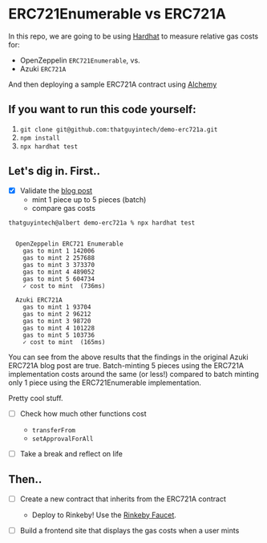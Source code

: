 # ERC721Enumerable vs ERC721A 

In this repo, we are going to be using [Hardhat](https://hardhat.org/) to measure
relative gas costs for:

* OpenZeppelin `ERC721Enumerable`, vs.
* Azuki `ERC721A`

And then deploying a sample ERC721A contract using [Alchemy](https://www.alchemy.com/)

## If you want to run this code yourself:

1. `git clone git@github.com:thatguyintech/demo-erc721a.git`
2. `npm install`
3. `npx hardhat test`

## Let's dig in. First..

- [x] Validate the [blog post](https://www.azuki.com/erc721a)
    - mint 1 piece up to 5 pieces (batch)
    - compare gas costs

```
thatguyintech@albert demo-erc721a % npx hardhat test


  OpenZeppelin ERC721 Enumerable
    gas to mint 1 142006
    gas to mint 2 257688
    gas to mint 3 373370
    gas to mint 4 489052
    gas to mint 5 604734
    ✓ cost to mint  (736ms)

  Azuki ERC721A
    gas to mint 1 93704
    gas to mint 2 96212
    gas to mint 3 98720
    gas to mint 4 101228
    gas to mint 5 103736
    ✓ cost to mint  (165ms)
```

You can see from the above results that the findings in the original 
Azuki ERC721A blog post are true. Batch-minting 5 pieces using the ERC721A
implementation costs around the same (or less!) compared to batch minting
only 1 piece using the ERC721Enumerable implementation.

Pretty cool stuff.

- [ ] Check how much other functions cost
    - `transferFrom`
    - `setApprovalForAll`

- [ ] Take a break and reflect on life

## Then..

- [ ] Create a new contract that inherits from the ERC721A contract
    - Deploy to Rinkeby! Use the [Rinkeby Faucet](https://RinkebyFaucet.com).

- [ ] Build a frontend site that displays the gas costs when a user mints